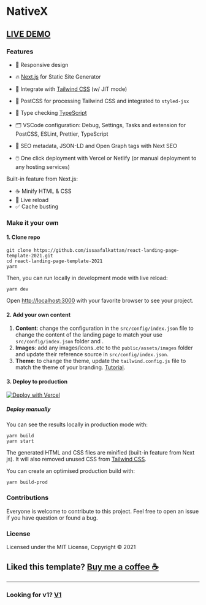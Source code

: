 # NativeX

## <a href="https://native-x-git-master-hamjeth68.vercel.app/"> LIVE DEMO</a>


### Features

- 📱  Responsive design
- 🔥 [Next.js](https://nextjs.org) for Static Site Generator

- 🎨 Integrate with [Tailwind CSS](https://tailwindcss.com) (w/ JIT mode)

- 💅 PostCSS for processing Tailwind CSS and integrated to `styled-jsx`

- 🎉 Type checking [TypeScript](https://www.typescriptlang.org)

- 🗂 VSCode configuration: Debug, Settings, Tasks and extension for PostCSS, ESLint, Prettier, TypeScript

- 🤖 SEO metadata, JSON-LD and Open Graph tags with Next SEO

- 🖱️ One click deployment with Vercel or Netlify (or manual deployment to any hosting services)

Built-in feature from Next.js:

- ☕ Minify HTML & CSS
- 💨 Live reload
- ✅ Cache busting

### Make it your own

#### 1. Clone repo

```
git clone https://github.com/issaafalkattan/react-landing-page-template-2021.git
cd react-landing-page-template-2021
yarn
```

Then, you can run locally in development mode with live reload:

```
yarn dev
```

Open <http://localhost:3000> with your favorite browser to see your project.

#### 2. Add your own content

 1. **Content**: change the configuration in the ```src/config/index.json``` file to change the content of the landing page to match your use ```src/config/index.json```  folder and .
 2. **Images**:  add any images/icons..etc to the ```public/assets/images```  folder and update their reference source in ```src/config/index.json```.
 3. **Theme**:  to change the theme, update the ```tailwind.config.js```  file to match the theme of your branding. [Tutorial](https://tailwindcss.com/docs/configuration).

#### 3. Deploy to production

[![Deploy with Vercel](https://vercel.com/button)](https://vercel.com/new/clone?repository-url=https%3A%2F%2Fgithub.com%2Fissaafalkattan%2Freact-landing-page-template-2021)

##### Deploy manually

You can see the results locally in production mode with:

  ```
yarn build
yarn start
```

The generated HTML and CSS files are minified (built-in feature from Next js). It will also removed unused CSS from [Tailwind CSS](https://tailwindcss.com).

You can create an optimised production build with:

```
yarn build-prod
```

### Contributions

Everyone is welcome to contribute to this project. Feel free to open an issue if you have question or found a bug.

### License

Licensed under the MIT License, Copyright © 2021
  

## Liked this template? <a href="https://www.buymeacoffee.com/issaaf">Buy me a coffee ☕️</a>




---

### Looking for v1? <a href="https://github.com/issaafalkattan/React-Landing-Page-Template">V1</a>
